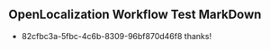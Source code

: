 ## OpenLocalization Workflow Test MarkDown
* 82cfbc3a-5fbc-4c6b-8309-96bf870d46f8 thanks!

<!--HONumber=Aug16_HO3-->


